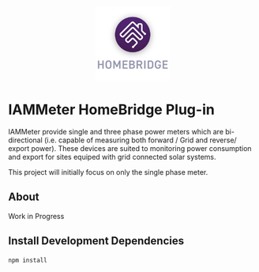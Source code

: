 
<p align="center">

<img src="https://github.com/homebridge/branding/raw/master/logos/homebridge-wordmark-logo-vertical.png" width="150">

</p>


# IAMMeter HomeBridge Plug-in

IAMMeter provide single and three phase power meters which are bi-directional (i.e. capable of measuring both forward / Grid and reverse/ export power). These devices are suited to monitoring power consumption and export for sites equiped with grid connected solar systems.

This project will initially focus on only the single phase meter.

## About

Work in Progress

## Install Development Dependencies

```
npm install
```

